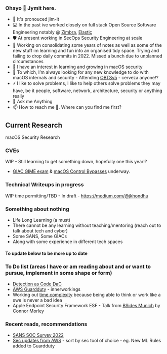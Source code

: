 ### Ohayo 👋 Jymit here.
<!--
**Jymit/jymit** is a ✨ _special_ ✨ repository because its `README.md` (this file) appears on your GitHub profile
Here are some ideas to get you started:
- 👯 I’m looking to collaborate on 
- 🤔 I’m looking for help with
- 😄 Pronouns:
-->
- 🤔 It's pronouced jim-it
- 💻 In the past ive worked closely on full stack Open Source Software Engineering notably @ [Zimbra](https://www.zimbra.com/), [Elastic](https://www.elastic.co/)
- 🛡️ At present working in SecOps Security Engineering at scale
- 🔭 Working on consolidating some years of notes as well as some of the new stuff im learning and fun into an organised tidy space. Trying and failing to drop daily commits in 2022. Missed a bunch due to unplanned circumstances
- 🌱 I have an interest in learning and growing in macOS security
- 🤔 To which, I’m always looking for any new knowledge to do with macOS internals and security - Attending [OBTSv5](https://objectivebythesea.org/v5/) - cerveza anyone!?
- ⚡ I like to solve problems, I like to help others solve problems they may have, be it people, software, network, architecture, security or anything really
- 💬 Ask me Anything
- 📫 How to reach me 🤔. Where can you find me first?

## Current Research
macOS Security Research
### CVEs
WIP - Still learning to get something down, hopefully one this year!?
- [GIAC GIME exam](https://www.giac.org/certifications/ios-macos-examiner-gime/) & [macOS Control Bypasses](https://www.offensive-security.com/exp312-osmr/) underway.
### Technical Writeups in progress
WIP time permitting/TBD - In draft -	https://medium.com/@jkhondhu
### Something about nothing
- Life Long Learning (a must)
- There cannot be any learning without teaching/mentoring (reach out to talk about tech and cyber)
- Some SANS, Some GIACs
- Along with some experience in different tech spaces
#### To update below to be more up to date
### To Do list (areas I have or am reading about and or want to pursue, implement in some shape or form)
- [Detection as Code DaC](https://www.tines.com/blog/automating-detection-as-code)
- [AWS Guardduty](https://aws.amazon.com/guardduty/features/) - innerworkings
- Working out [time complexity](https://adrianmejia.com/how-to-find-time-complexity-of-an-algorithm-code-big-o-notation) because being able to think or work like a swe is never a bad idea
- Apple Endpoint Security Framework ESF - Talk from [BSides Munich](https://youtu.be/XNFU9296_r0?t=139) by Connor Morley
### Recent reads, recommendations
- [SANS SOC Survey 2022](https://go.chronicle.security/hubfs/SANS_2022_SOC_Survey.pdf) 
- [Sec updates from AWS](https://aws.amazon.com/about-aws/whats-new/2022/) - sort by sec tool of choice - eg. New ML Rules added to Guardduty

